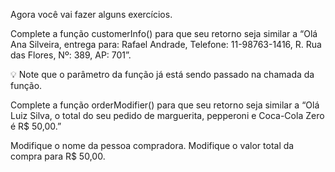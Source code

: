 Agora você vai fazer alguns exercícios.

Complete a função customerInfo() para que seu retorno seja similar a “Olá Ana Silveira, entrega para: Rafael Andrade, Telefone: 11-98763-1416, R. Rua das Flores, Nº: 389, AP: 701”.

💡 Note que o parâmetro da função já está sendo passado na chamada da função.

Complete a função orderModifier() para que seu retorno seja similar a “Olá Luiz Silva, o total do seu pedido de marguerita, pepperoni e Coca-Cola Zero é R$ 50,00.”

Modifique o nome da pessoa compradora.
Modifique o valor total da compra para R$ 50,00.